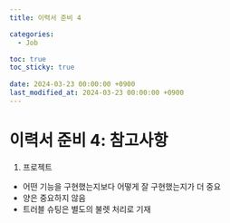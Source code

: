 ```yaml
---
title: 이력서 준비 4

categories:
  - Job

toc: true
toc_sticky: true
 
date: 2024-03-23 00:00:00 +0900
last_modified_at: 2024-03-23 00:00:00 +0900
---
```

# 이력서 준비 4: 참고사항
1. 프로젝트
  - 어떤 기능을 구현했는지보다 어떻게 잘 구현했는지가 더 중요
  - 양은 중요하지 않음
  - 트러블 슈팅은 별도의 불렛 처리로 기재

